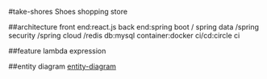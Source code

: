 #take-shores 
Shoes shopping store

##architecture
front end:react.js
back end:spring boot / spring data /spring security /spring cloud /redis 
db:mysql
container:docker
ci/cd:circle ci

##feature
lambda expression

##entity diagram 
[entity-diagram](https://www.processon.com/view/link/5eb102fa7d9c0806f8cf7872)


